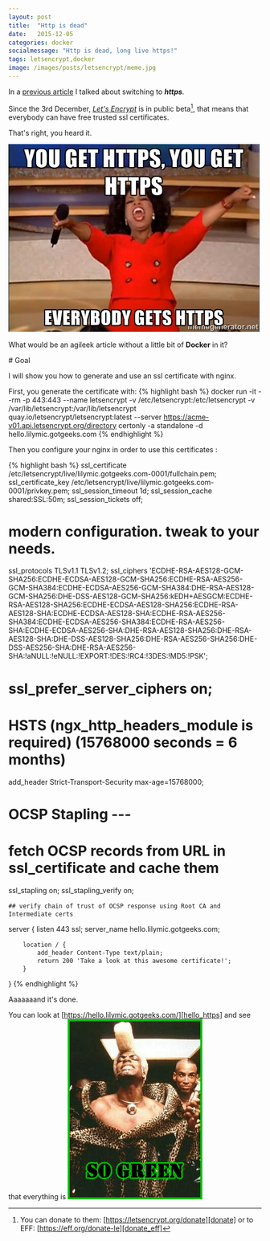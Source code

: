 ```yaml
---
layout: post
title:  "Http is dead"
date:   2015-12-05
categories: docker
socialmessage: "Http is dead, long live https!"
tags: letsencrypt,docker
image: /images/posts/letsencrypt/meme.jpg
---
```


In a [previous article][previous_article] I talked about switching to **_https_**.

Since the 3rd December, [_Let's Encrypt_][letsencrypt] is in public beta[^1], that means that everybody can have free trusted ssl certificates.

That's right, you heard it.

![OprahHttps][OprahHttps]

What would be an agileek article without a little bit of **Docker** in it?

# Goal

I will show you how to generate and use an ssl certificate with nginx.

First, you generate the certificate with:
{% highlight bash %}
docker run -it --rm -p 443:443 --name letsencrypt -v /etc/letsencrypt:/etc/letsencrypt -v /var/lib/letsencrypt:/var/lib/letsencrypt quay.io/letsencrypt/letsencrypt:latest --server https://acme-v01.api.letsencrypt.org/directory certonly -a standalone -d hello.lilymic.gotgeeks.com
{% endhighlight %}

Then you configure your nginx in order to use this certificates :

{% highlight bash %}
ssl_certificate      /etc/letsencrypt/live/lilymic.gotgeeks.com-0001/fullchain.pem;
ssl_certificate_key  /etc/letsencrypt/live/lilymic.gotgeeks.com-0001/privkey.pem;
ssl_session_timeout 1d;
ssl_session_cache shared:SSL:50m;
ssl_session_tickets off;


# modern configuration. tweak to your needs.
ssl_protocols TLSv1.1 TLSv1.2;
ssl_ciphers 'ECDHE-RSA-AES128-GCM-SHA256:ECDHE-ECDSA-AES128-GCM-SHA256:ECDHE-RSA-AES256-GCM-SHA384:ECDHE-ECDSA-AES256-GCM-SHA384:DHE-RSA-AES128-GCM-SHA256:DHE-DSS-AES128-GCM-SHA256:kEDH+AESGCM:ECDHE-RSA-AES128-SHA256:ECDHE-ECDSA-AES128-SHA256:ECDHE-RSA-AES128-SHA:ECDHE-ECDSA-AES128-SHA:ECDHE-RSA-AES256-SHA384:ECDHE-ECDSA-AES256-SHA384:ECDHE-RSA-AES256-SHA:ECDHE-ECDSA-AES256-SHA:DHE-RSA-AES128-SHA256:DHE-RSA-AES128-SHA:DHE-DSS-AES128-SHA256:DHE-RSA-AES256-SHA256:DHE-DSS-AES256-SHA:DHE-RSA-AES256-SHA:!aNULL:!eNULL:!EXPORT:!DES:!RC4:!3DES:!MD5:!PSK';
#    ssl_prefer_server_ciphers on;

# HSTS (ngx_http_headers_module is required) (15768000 seconds = 6 months)
add_header Strict-Transport-Security max-age=15768000;

# OCSP Stapling ---
# fetch OCSP records from URL in ssl_certificate and cache them
ssl_stapling on;
ssl_stapling_verify on;

    ## verify chain of trust of OCSP response using Root CA and Intermediate certs

server {
        listen       443 ssl;
        server_name  hello.lilymic.gotgeeks.com;

        location / {            
            add_header Content-Type text/plain;
            return 200 'Take a look at this awesome certificate!';
        }
}
{% endhighlight %}

Aaaaaaand it's done.

You can look at [https://hello.lilymic.gotgeeks.com/][hello_https] and see that everything is ![so green][soGreen]

[previous_article]: /jekyll/2015/11/20/disqus-https-and-http/
[letsencrypt]: https://letsencrypt.org/
[OprahHttps]: /images/posts/letsencrypt/meme.jpg
[hello_https]: https://hello.lilymic.gotgeeks.com/
[soGreen]: /images/posts/letsencrypt/super_green.gif
[donate]: https://letsencrypt.org/donate
[donate_eff]: https://eff.org/donate-le
[^1]: You can donate to them:  [https://letsencrypt.org/donate][donate] or to EFF: [https://eff.org/donate-le][donate_eff]
